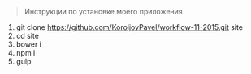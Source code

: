 > Инструкции по установке моего приложения

1. git clone https://github.com/KoroljovPavel/workflow-11-2015.git site
2. cd site
3. bower i
4. npm i
5. gulp